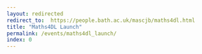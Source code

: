 ```yaml
---
layout: redirected
redirect_to:  https://people.bath.ac.uk/mascjb/maths4dl.html
title: "Maths4DL Launch"
permalink: /events/maths4dl_launch/
index: 0
---
```


